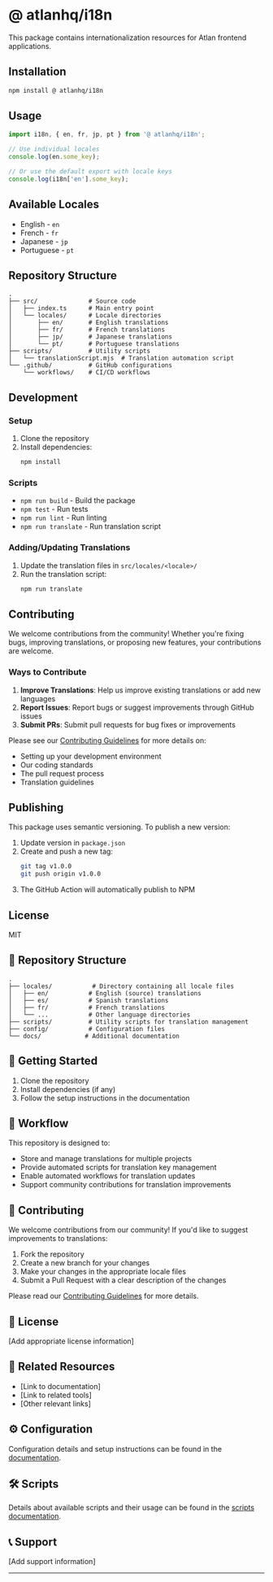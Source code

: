# @ atlanhq/i18n

This package contains internationalization resources for Atlan frontend applications.

## Installation

```bash
npm install @ atlanhq/i18n
```

## Usage

```typescript
import i18n, { en, fr, jp, pt } from '@ atlanhq/i18n';

// Use individual locales
console.log(en.some_key);

// Or use the default export with locale keys
console.log(i18n['en'].some_key);
```

## Available Locales

- English - `en`
- French - `fr`
- Japanese - `jp`
- Portuguese - `pt`

## Repository Structure

```
.
├── src/              # Source code
│   ├── index.ts      # Main entry point
│   └── locales/      # Locale directories
│       ├── en/       # English translations
│       ├── fr/       # French translations
│       ├── jp/       # Japanese translations
│       └── pt/       # Portuguese translations
├── scripts/          # Utility scripts
│   └── translationScript.mjs  # Translation automation script
└── .github/          # GitHub configurations
    └── workflows/    # CI/CD workflows
```

## Development

### Setup

1. Clone the repository
2. Install dependencies:
   ```bash
   npm install
   ```

### Scripts

- `npm run build` - Build the package
- `npm test` - Run tests
- `npm run lint` - Run linting
- `npm run translate` - Run translation script

### Adding/Updating Translations

1. Update the translation files in `src/locales/<locale>/`
2. Run the translation script:
   ```bash
   npm run translate
   ```

## Contributing

We welcome contributions from the community! Whether you're fixing bugs, improving translations, or proposing new features, your contributions are welcome.

### Ways to Contribute

1. **Improve Translations**: Help us improve existing translations or add new languages
2. **Report Issues**: Report bugs or suggest improvements through GitHub issues
3. **Submit PRs**: Submit pull requests for bug fixes or improvements

Please see our [Contributing Guidelines](CONTRIBUTING.md) for more details on:
- Setting up your development environment
- Our coding standards
- The pull request process
- Translation guidelines

## Publishing

This package uses semantic versioning. To publish a new version:

1. Update version in `package.json`
2. Create and push a new tag:
   ```bash
   git tag v1.0.0
   git push origin v1.0.0
   ```
3. The GitHub Action will automatically publish to NPM

## License

MIT

## 📁 Repository Structure

```
.
├── locales/           # Directory containing all locale files
│   ├── en/           # English (source) translations
│   ├── es/           # Spanish translations
│   ├── fr/           # French translations
│   └── ...           # Other language directories
├── scripts/          # Utility scripts for translation management
├── config/           # Configuration files
└── docs/            # Additional documentation
```

## 🚀 Getting Started

1. Clone the repository
2. Install dependencies (if any)
3. Follow the setup instructions in the documentation

## 🔄 Workflow

This repository is designed to:
- Store and manage translations for multiple projects
- Provide automated scripts for translation key management
- Enable automated workflows for translation updates
- Support community contributions for translation improvements

## 🤝 Contributing

We welcome contributions from our community! If you'd like to suggest improvements to translations:

1. Fork the repository
2. Create a new branch for your changes
3. Make your changes in the appropriate locale files
4. Submit a Pull Request with a clear description of the changes

Please read our [Contributing Guidelines](./docs/CONTRIBUTING.md) for more details.

## 📜 License

[Add appropriate license information]

## 🔗 Related Resources

- [Link to documentation]
- [Link to related tools]
- [Other relevant links]

## ⚙️ Configuration

Configuration details and setup instructions can be found in the [documentation](./docs/CONFIGURATION.md).

## 🛠️ Scripts

Details about available scripts and their usage can be found in the [scripts documentation](./docs/SCRIPTS.md).

## 📞 Support

[Add support information]

--- 